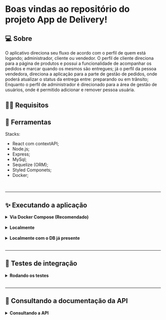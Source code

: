 # Boas vindas ao repositório do projeto App de Delivery!

## :computer: Sobre

O aplicativo direciona seu fluxo de acordo com o perfil de quem está logando; administrador, cliente ou vendedor. O perfil de cliente direciona para a página de produtos e possui a funcionalidade de acompanhar os pedidos e marcar quando os mesmos são entregues; já o perfil da pessoa vendedora, direciona a aplicação para a parte de gestão de pedidos, onde poderá atualizar o status da entrega entre: preparando ou em trânsito; Enquanto o perfil de administrador é direcionado para a área de gestão de usuários, onde é permitido adicionar e remover pessoa usuária.

## 👨‍💻 Requisitos


## :hammer: Ferramentas

Stacks:
- React com contextAPI;
- Node.js;
- Express;
- MySql;
- Sequelize (ORM);
- Styled Componets;
- Docker;

<br />
<hr />

## :sparkles: Executando a aplicação

<details>
  <summary markdown="span"><strong>Via Docker Compose (Recomendado)</strong></summary><br />

  #### :warning:  Atenção
  - **É necessário ter o Docker e o Docker Compose instalados na máquina.**
  - **É necessário que as portas 3000 e 3001 estejam desocupadas.**

  > Após clonar o repositório, sequir os sequintes passos.

  <br />

  :whale2: **Subindo os containers com as imagens**

  - Acessar o diretório raiz do projeto e execute o seguinte comando:
  ```bash
  docker-compose up --build
  ```
- OBS.: 
  - Este comando irá rodar as migrations e seeders automaticamente, removendo os dados anteriores.
  - Os três containers serão criados e iniciados: backend, frontend e o db. 
  - Executar o docker-compose **sem** a flag ```-d``` para que o compose funcione corretamente.

  <br />

  **Acessando a aplicação**

  - Para Acessar a aplicação é só digitar a seguinte URL em seu navegador: http://localhost:3000

  <br />

  **Parando os containers**

  ```bash
  ctrl + c
  ```
  
<br />

  **Removendo os containers**

  ```bash
  docker-compose down
  ```

<br />
</details>
<br />

<details>
  <summary markdown="span"><strong>Localmente</strong></summary><br />

  #### :warning:  Atenção
  - **É necessário ter o Node e o MySql instalados na máquina.**
  - **É necessário que as portas 3000 e 3001 estejam desocupadas.**
  
  
  > Após clonar o repositório, seguir os seguintes passos.
  
  
  
  **Back-end**
  
  - Acessar o diretório do back-end.
  ```bash
  cd backend 
  ```

  - Definir as varáveis de ambiente em um arquivo .env; 
    - É necessário criar um arquivo .env na raiz do diretório do back-end.
    - A seguir, definir as seguintes variáveis de ambiente:
    - Exemplo:
  
  ```env
  DB_HOST=localhost
  DB_USER=root
  DB_PASS=sua_senha
  DB_NAME=db 
  DB_PORT=3306
  ```

  - OBS: o arquivo example.env contém um exemplo de como deve ser o arquivo .env.
    - É necessário renomear o arquivo example.env para .env. e preencher as variáveis de ambiente conforme sua configuração.

  <br />

  - Instalar as dependências.
  ```bash  
  npm install
  ``` 
  
  - Rodar o back-end.
  ```bash  
  npm start
  ```
    - OBS.: este comando irá rodar as migrations e seeders do banco de dados automaticamente, removendo os dados anteriores.

  <br />

  **Front-end**

  - Acessar o diretório do front-end.
  ```bash
  cd frontend 
  ```

  - Instalar as dependências.
  ```bash  
  npm install
  ```
  
  - Rodar o front-end.
  ```bash  
  npm start
  ```
  - Acessar a aplicação em http://localhost:3000
  

<br />
</details>
<br />


<details>
  <summary markdown="span"><strong>Localmente com o DB já presente</strong></summary><br />

  #### :warning:  Atenção
  - **É necessário ter o Node e o MySql instalados na máquina.**
  - **É necessário que as portas 8080 e 3001 estejam desocupadas.**
  
  > Após clonar o repositório, seguir os seguintes passos.
    
  **Back-end**
  
  - Acessar o diretório do back-end.
  ```bash
  cd backend 
  ```

  - Definir as varáveis de ambiente em um arquivo .env; 
    - É necessário criar um arquivo .env na raiz do diretório do back-end.
    - A seguir, definir as seguintes variáveis de ambiente:
    - Exemplo:
  
  ```env
  DB_HOST=localhost
  DB_USER=root
  DB_PASS=docker
  DB_NAME=cashforce 
  DB_PORT=3306
  ```

  - OBS: o arquivo example.env contém um exemplo de como deve ser o arquivo .env.
    - É necessário renomear o arquivo example.env para .env. e preencher as variáveis de ambiente conforme sua configuração.

  <br />

  - Instalar as dependências.
  ```bash  
  npm install
  ``` 
  
  - Rodar o back-end.
  ```bash  
  npm run dev
  ```
  - OBS.: este comando NÃO irá rodar as migrations e seeders do banco de dados.

  <br />

  **Front-end**

  - Acessar o diretório do front-end.
  ```bash
  cd frontend 
  ```

  - Instalar as dependências.
  ```bash  
  npm install
  ```
  
  - Rodar o front-end.
  ```bash  
  npm start
  ```
  
  - Acessar a aplicação em http://localhost:8080


<br />
</details>


<br />
<hr />

## :pushpin: Testes de integração
<details>
  <summary markdown="span"><strong>Rodando os testes</strong></summary><br />

  > Após subir o back-end, seguir os seguintes passos.
  
  - Acessar o diretório do back-end.
  ```bash
  cd backend 
  ```
  
  - Executar os testes.
  ```bash
  npm run test
  ```

<br />
</details>

<br />
<hr />

## :memo: Consultando a documentação da API
<details>
  <summary markdown="span"><strong>Consultando a API</strong></summary><br />

  > Com o back-end rodando, acessar a seguinte URL em seu navegador:

    
  http://localhost:3001/api-docs

<br />
</details>
  
